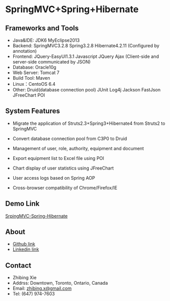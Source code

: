 ﻿SpringMVC+Spring+Hibernate
===============

Frameworks and Tools
-----------------------------------
* Java&IDE: JDK6 MyEclipse2013
* Backend:  SpringMVC3.2.8 Spring3.2.8 Hibernate4.2.11 (Configured by annotation)
* Frontend: JQuery-EasyUI1.3.1 Javascript JQuery Ajax (Client-side and server-side communicated by JSON)
* Database: Oracle10g
* Web Server: Tomcat 7
* Build Tool: Maven
* Linux：CentoOS 6.4
* Other: Druid(database connection pool) JUnit Log4j Jackson FastJson JFreeChart POI

System Features
-----------------------------------
* Migrate the application of Struts2.3+Spring3+Hibernate4 from Struts2 to SpringMVC
* Convert database connection pool from C3P0 to Druid

* Management of user, role, authority, equipment and document
* Export equipment list to Excel file using POI
* Chart display of user statistics using JFreeChart
* User access logs based on Spring AOP
* Cross-browser compatibility of Chrome/Firefox/IE

Demo Link
-----------------------------------
[SrpingMVC-Spring-Hibernate](http://141.117.68.121/zhibing_springmvc)

About
-----------------------------------
* [Github link](https://github.com/ZhibingXie)
* [Linkedin link](http://www.linkedin.com/in/zhibingxie)
    
Contact
-----------------------------------
* Zhibing Xie
* Addrss: Downtown, Toronto, Ontario, Canada
* Email: zhibing.x@gmail.com
* Tel: (647) 974-7603